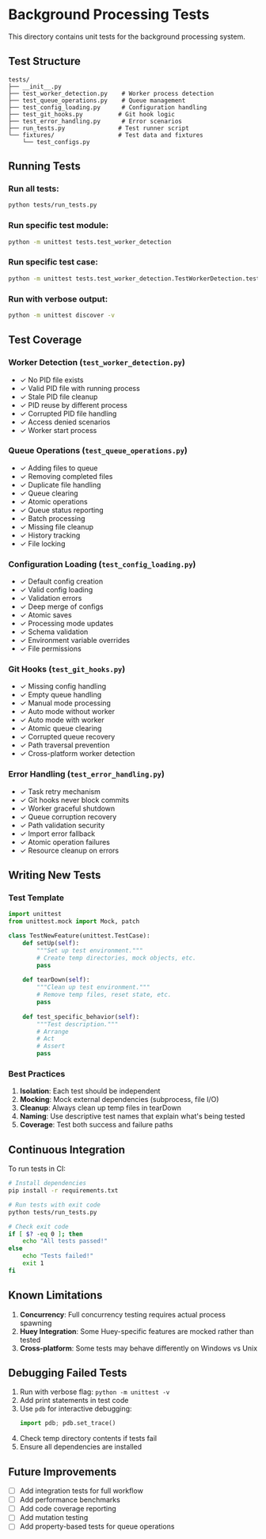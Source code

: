 # Background Processing Tests

This directory contains unit tests for the background processing system.

## Test Structure

```
tests/
├── __init__.py
├── test_worker_detection.py    # Worker process detection
├── test_queue_operations.py    # Queue management
├── test_config_loading.py      # Configuration handling
├── test_git_hooks.py          # Git hook logic
├── test_error_handling.py      # Error scenarios
├── run_tests.py               # Test runner script
└── fixtures/                  # Test data and fixtures
    └── test_configs.py
```

## Running Tests

### Run all tests:
```bash
python tests/run_tests.py
```

### Run specific test module:
```bash
python -m unittest tests.test_worker_detection
```

### Run specific test case:
```bash
python -m unittest tests.test_worker_detection.TestWorkerDetection.test_no_pid_file
```

### Run with verbose output:
```bash
python -m unittest discover -v
```

## Test Coverage

### Worker Detection (`test_worker_detection.py`)
- ✓ No PID file exists
- ✓ Valid PID file with running process
- ✓ Stale PID file cleanup
- ✓ PID reuse by different process
- ✓ Corrupted PID file handling
- ✓ Access denied scenarios
- ✓ Worker start process

### Queue Operations (`test_queue_operations.py`)
- ✓ Adding files to queue
- ✓ Removing completed files
- ✓ Duplicate file handling
- ✓ Queue clearing
- ✓ Atomic operations
- ✓ Queue status reporting
- ✓ Batch processing
- ✓ Missing file cleanup
- ✓ History tracking
- ✓ File locking

### Configuration Loading (`test_config_loading.py`)
- ✓ Default config creation
- ✓ Valid config loading
- ✓ Validation errors
- ✓ Deep merge of configs
- ✓ Atomic saves
- ✓ Processing mode updates
- ✓ Schema validation
- ✓ Environment variable overrides
- ✓ File permissions

### Git Hooks (`test_git_hooks.py`)
- ✓ Missing config handling
- ✓ Empty queue handling
- ✓ Manual mode processing
- ✓ Auto mode without worker
- ✓ Auto mode with worker
- ✓ Atomic queue clearing
- ✓ Corrupted queue recovery
- ✓ Path traversal prevention
- ✓ Cross-platform worker detection

### Error Handling (`test_error_handling.py`)
- ✓ Task retry mechanism
- ✓ Git hooks never block commits
- ✓ Worker graceful shutdown
- ✓ Queue corruption recovery
- ✓ Path validation security
- ✓ Import error fallback
- ✓ Atomic operation failures
- ✓ Resource cleanup on errors

## Writing New Tests

### Test Template
```python
import unittest
from unittest.mock import Mock, patch

class TestNewFeature(unittest.TestCase):
    def setUp(self):
        """Set up test environment."""
        # Create temp directories, mock objects, etc.
        pass
    
    def tearDown(self):
        """Clean up test environment."""
        # Remove temp files, reset state, etc.
        pass
    
    def test_specific_behavior(self):
        """Test description."""
        # Arrange
        # Act
        # Assert
        pass
```

### Best Practices
1. **Isolation**: Each test should be independent
2. **Mocking**: Mock external dependencies (subprocess, file I/O)
3. **Cleanup**: Always clean up temp files in tearDown
4. **Naming**: Use descriptive test names that explain what's being tested
5. **Coverage**: Test both success and failure paths

## Continuous Integration

To run tests in CI:

```bash
# Install dependencies
pip install -r requirements.txt

# Run tests with exit code
python tests/run_tests.py

# Check exit code
if [ $? -eq 0 ]; then
    echo "All tests passed!"
else
    echo "Tests failed!"
    exit 1
fi
```

## Known Limitations

1. **Concurrency**: Full concurrency testing requires actual process spawning
2. **Huey Integration**: Some Huey-specific features are mocked rather than tested
3. **Cross-platform**: Some tests may behave differently on Windows vs Unix

## Debugging Failed Tests

1. Run with verbose flag: `python -m unittest -v`
2. Add print statements in test code
3. Use `pdb` for interactive debugging:
   ```python
   import pdb; pdb.set_trace()
   ```
4. Check temp directory contents if tests fail
5. Ensure all dependencies are installed

## Future Improvements

- [ ] Add integration tests for full workflow
- [ ] Add performance benchmarks
- [ ] Add code coverage reporting
- [ ] Add mutation testing
- [ ] Add property-based tests for queue operations